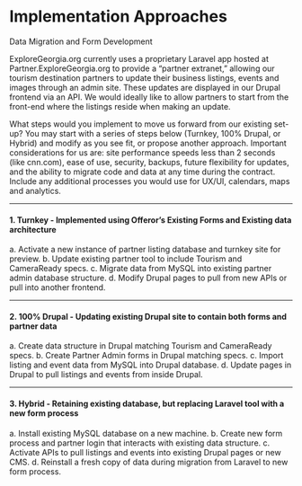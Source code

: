 # Implementation Approaches

<!--We would like to get a better understanding of your organization’s capabilities and expertise when the time is right to migrate our partner database to a new solution. Please provide a case study of your work in the Partner Admin space, including screenshots, if available. Also review the following and let us know which approach your implementation would involve.-->

Data Migration and Form Development
  
ExploreGeorgia.org currently uses a proprietary Laravel app hosted at Partner.ExploreGeorgia.org to provide a “partner extranet,” allowing our tourism destination partners to update their business listings, events and images through an admin site. These updates are displayed in our Drupal frontend via an API. We would ideally like to allow partners to start from the front-end where the listings reside when making an update.
 
What steps would you implement to move us forward from our existing set-up? You may start with a series of steps below (Turnkey, 100% Drupal, or Hybrid) and modify as you see fit, or propose another approach. Important considerations for us are: site performance speeds less than 2 seconds (like cnn.com), ease of use, security, backups, future flexibility for updates, and the ability to migrate code and data at any time during the contract. Include any additional processes you would use for UX/UI, calendars, maps and analytics.
  
-----------------------------------------
 
#### 1. Turnkey - Implemented using Offeror’s Existing Forms and Existing data architecture

a. Activate a new instance of partner listing database and turnkey site for preview.
b. Update existing partner tool to include Tourism and CameraReady specs.
c. Migrate data from MySQL into existing partner admin database structure.
d. Modify Drupal pages to pull from new APIs or pull into another frontend.
  
------------------------------------------
 
#### 2. 100% Drupal - Updating existing Drupal site to contain both forms and partner data
 
a. Create data structure in Drupal matching Tourism and CameraReady specs.
b. Create Partner Admin forms in Drupal matching specs.
c. Import listing and event data from MySQL into Drupal database. 
d. Update pages in Drupal to pull listings and events from inside Drupal.
  
-----------------------------------------
 
#### 3. Hybrid - Retaining existing database, but replacing Laravel tool with a new form process
 
a. Install existing MySQL database on a new machine.
b. Create new form process and partner login that interacts with existing data structure.
c. Activate APIs to pull listings and events into existing Drupal pages or new CMS.
d. Reinstall a fresh copy of data during migration from Laravel to new form process.
